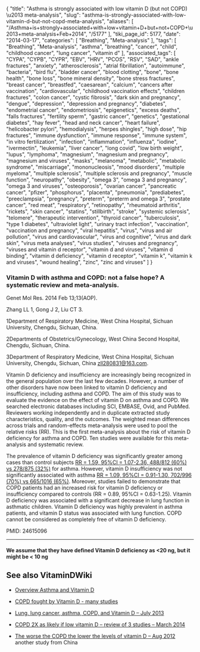 {
    "title": "Asthma is strongly associated with low vitamin D (but not COPD) \u2013 meta-analysis",
    "slug": "asthma-is-strongly-associated-with-low-vitamin-d-but-not-copd-meta-analysis",
    "aliases": [
        "/Asthma+is+strongly+associated+with+low+vitamin+D+but+not+COPD+\u2013+meta-analysis+Feb+2014",
        "/5177"
    ],
    "tiki_page_id": 5177,
    "date": "2014-03-17",
    "categories": [
        "Breathing",
        "Meta-analysis"
    ],
    "tags": [
        "Breathing",
        "Meta-analysis",
        "asthma",
        "breathing",
        "cancer",
        "child",
        "childhood cancer",
        "lung cancer",
        "vitamin d"
    ],
    "associated_tags": [
        "CYPA",
        "CYPB",
        "CYPR",
        "EBV",
        "HRV",
        "PCOS",
        "RSV",
        "SAD",
        "ankle fractures",
        "anxiety",
        "atherosclerosis",
        "atrial fibrillation",
        "autoimmune",
        "bacteria",
        "bird flu",
        "bladder cancer",
        "blood clotting",
        "bone",
        "bone health",
        "bone loss",
        "bone mineral density",
        "bone stress fractures",
        "breast cancer",
        "breastfed",
        "caesarean",
        "calcium",
        "cancers after vaccination",
        "cardiovascular",
        "childhood vaccination effects",
        "children fractures",
        "colon cancer",
        "cystic fibrosis",
        "dark skin and pregnancy",
        "dengue",
        "depression",
        "depression and pregnancy",
        "diabetes",
        "endometrial cancer",
        "endometriosis",
        "epigenetics",
        "excess deaths",
        "falls fractures",
        "fertility sperm",
        "gastric cancer",
        "genetics",
        "gestational diabetes",
        "hay fever",
        "head and neck cancer",
        "heart failure",
        "helicobacter pylori",
        "hemodialysis",
        "herpes shingles",
        "high dose",
        "hip fractures",
        "immune dysfunction",
        "immune response",
        "immune system",
        "in vitro fertilization",
        "infection",
        "inflammation",
        "influenza",
        "iodine",
        "ivermectin",
        "leukemia",
        "liver cancer",
        "long covid",
        "low birth weight",
        "lupus",
        "lymphoma",
        "magnesium",
        "magnesium and pregnancy",
        "magnesium and viruses",
        "masks",
        "melanoma",
        "metabolic",
        "metabolic syndrome",
        "miscarriage",
        "mononucleosis",
        "mood disorders",
        "multiple myeloma",
        "multiple sclerosis",
        "multiple sclerosis and pregnancy",
        "muscle function",
        "neuropathy",
        "obesity",
        "omega 3",
        "omega 3 and pregnancy",
        "omega 3 and viruses",
        "osteoporosis",
        "ovarian cancer",
        "pancreatic cancer",
        "pfizer",
        "phosphorus",
        "placenta",
        "pneumonia",
        "prediabetes",
        "preeclampsia",
        "pregnancy",
        "preterm",
        "preterm and omega 3",
        "prostate cancer",
        "red meat",
        "respiratory",
        "retinopathy",
        "rheumatoid arthritis",
        "rickets",
        "skin cancer",
        "statins",
        "stillbirth",
        "stroke",
        "systemic sclerosis",
        "telomere",
        "therapeutic intervention",
        "thyroid cancer",
        "tuberculosis",
        "type 1 diabetes",
        "ultraviolet light",
        "urinary tract infection",
        "vaccination",
        "vaccination and pregnancy",
        "viral hepatitis",
        "virus",
        "virus and air pollution",
        "virus and cardiovascular",
        "virus and cognitive",
        "virus and dark skin",
        "virus meta analyses",
        "virus studies",
        "viruses and pregnancy",
        "viruses and vitamin d receptor",
        "vitamin d and viruses",
        "vitamin d binding",
        "vitamin d deficiency",
        "vitamin d receptor",
        "vitamin k",
        "vitamin k and viruses",
        "wound healing",
        "zinc",
        "zinc and viruses"
    ]
}


### Vitamin D with asthma and COPD: not a false hope? A systematic review and meta-analysis.

Genet Mol Res. 2014 Feb 13;13(AOP).

Zhang LL 1, Gong J 2, Liu CT 3.

1Department of Respiratory Medicine, West China Hospital, Sichuan University, Chengdu, Sichuan, China.

2Departments of Obstetrics/Gynecology, West China Second Hospital, Chengdu, Sichuan, China.

3Department of Respiratory Medicine, West China Hospital, Sichuan University, Chengdu, Sichuan, China zll280831@163.com.

Vitamin D deficiency and insufficiency are increasingly being recognized in the general population over the last few decades. However, a number of other disorders have now been linked to vitamin D deficiency and insufficiency, including asthma and COPD. The aim of this study was to evaluate the evidence on the effect of vitamin D on asthma and COPD. We searched electronic databases including SCI, EMBASE, Ovid, and PubMed. Reviewers working independently and in duplicate extracted study characteristics, quality, and the outcomes. The weighted mean differences across trials and random-effects meta-analysis were used to pool the relative risks (RR). This is the first meta-analysis about the risk of vitamin D deficiency for asthma and COPD. Ten studies were available for this meta-analysis and systematic review. 

The prevalence of vitamin D deficiency was significantly greater among cases than control subjects [RR = 1.59, 95%CI = 1.07-2.36, 488/812 (60%) vs 278/875 (32%)](RR%20=%201.59,%2095%CI%20=%201.07-2.36,%20488/812%20(60%)%20vs%20278/875%20(32%)) for asthma. However, vitamin D insufficiency was not significantly associated with asthma [RR = 1.09, 95%CI = 0.91-1.30, 702/996 (70%) vs 665/1016 (65%)](RR%20=%201.09,%2095%CI%20=%200.91-1.30,%20702/996%20(70%)%20vs%20665/1016%20(65%)). Moreover, studies failed to demonstrate that COPD patients had an increased risk for vitamin D deficiency or insufficiency compared to controls (RR = 0.89, 95%CI = 0.63-1.25). Vitamin D deficiency was associated with a significant decrease in lung function in asthmatic children. Vitamin D deficiency was highly prevalent in asthma patients, and vitamin D status was associated with lung function. COPD cannot be considered as completely free of vitamin D deficiency.

PMID: 24615096

---

#### We assume that they have defined Vitamin D deficiency as  <20 ng, but it might be < 10 ng

## See also VitaminDWiki

* [Overview Asthma and Vitamin D](/tags/overview-asthma-and-vitamin-d.html)

* [COPD fought by Vitamin D - many studies](/posts/copd-fought-by-vitamin-d-many-studies)

* [Lung, lung cancer, asthma, COPD, and Vitamin D – July 2013](/posts/lung-lung-cancer-asthma-copd-and-vitamin-d)

* [COPD 2X as likely if low vitamin D – review of 3 studies – March 2014](/posts/copd-2x-as-likely-if-low-vitamin-d-review-of-3-studies)

* [The worse the COPD the lower the levels of vitamin D – Aug 2012](/posts/the-worse-the-copd-the-lower-the-levels-of-vitamin-d) another study from China